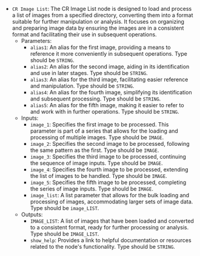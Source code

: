 - `CR Image List`: The CR Image List node is designed to load and process a list of images from a specified directory, converting them into a format suitable for further manipulation or analysis. It focuses on organizing and preparing image data by ensuring the images are in a consistent format and facilitating their use in subsequent operations.
    - Parameters:
        - `alias1`: An alias for the first image, providing a means to reference it more conveniently in subsequent operations. Type should be `STRING`.
        - `alias2`: An alias for the second image, aiding in its identification and use in later stages. Type should be `STRING`.
        - `alias3`: An alias for the third image, facilitating easier reference and manipulation. Type should be `STRING`.
        - `alias4`: An alias for the fourth image, simplifying its identification and subsequent processing. Type should be `STRING`.
        - `alias5`: An alias for the fifth image, making it easier to refer to and work with in further operations. Type should be `STRING`.
    - Inputs:
        - `image_1`: Specifies the first image to be processed. This parameter is part of a series that allows for the loading and processing of multiple images. Type should be `IMAGE`.
        - `image_2`: Specifies the second image to be processed, following the same pattern as the first. Type should be `IMAGE`.
        - `image_3`: Specifies the third image to be processed, continuing the sequence of image inputs. Type should be `IMAGE`.
        - `image_4`: Specifies the fourth image to be processed, extending the list of images to be handled. Type should be `IMAGE`.
        - `image_5`: Specifies the fifth image to be processed, completing the series of image inputs. Type should be `IMAGE`.
        - `image_list`: A list parameter that allows for the bulk loading and processing of images, accommodating larger sets of image data. Type should be `image_LIST`.
    - Outputs:
        - `IMAGE_LIST`: A list of images that have been loaded and converted to a consistent format, ready for further processing or analysis. Type should be `IMAGE_LIST`.
        - `show_help`: Provides a link to helpful documentation or resources related to the node's functionality. Type should be `STRING`.
